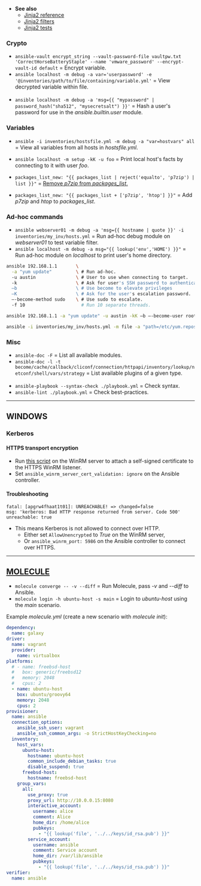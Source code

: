 - **See also**
  - [Jinja2 reference](https://jinja2docs.readthedocs.io/en/stable/)
  - [Jinja2 filters](https://jinja.palletsprojects.com/en/3.0.x/templates/#builtin-filters)
  - [Jinja2 tests](https://jinja.palletsprojects.com/en/3.0.x/templates/#builtin-tests)

### Crypto

- `ansible-vault encrypt_string --vault-password-file vaultpw.txt 'CorrectHorseBatteryStaple' --name 'vmware_password' --encrypt-vault-id default` = Encrypt variable.
- `ansible localhost -m debug -a var='userpassword' -e '@inventories/path/to/file/containing/variable.yml'` = View decrypted variable within file.
<br><br>
- `ansible localhost -m debug -a 'msg={{ "mypassword" | password_hash("sha512", "mysecretsalt") }}'` = Hash a user's password for use in the *ansible.builtin.user* module.

### Variables

- `ansible -i inventories/hostsfile.yml -m debug -a "var=hostvars" all` = View all variables from all hosts in *hostsfile.yml*.
- `ansible localhost -m setup -kK -u foo` = Print local host's facts by connecting to it with user *foo*.

- `packages_list_new: "{{ packages_list | reject('equalto', 'p7zip') | list }}"` = [Remove *p7zip* from *packages_list*.](https://docs.ansible.com/ansible/latest/user_guide/complex_data_manipulation.html#omit-elements-from-a-list)
- `packages_list_new: "{{ packages_list + ['p7zip', 'htop'] }}"` = Add *p7zip* and *htop* to *packages_list*.

### Ad-hoc commands

- `ansible webserver01 -m debug -a 'msg={{ hostname | quote }}' -i inventories/my_inv/hosts.yml` = Run ad-hoc debug module on *webserver01* to test variable filter.
- `ansible localhost -m debug -a msg="{{ lookup('env','HOME') }}"` = Run ad-hoc module on *localhost* to print user's home directory.

```bash
ansible 192.168.1.1       \
  -a "yum update"         \ # Run ad-hoc.
  -u austin               \ # User to use when connecting to target.
  -k                      \ # Ask for user's SSH password to authenticate.
  –b                      \ # Use become to elevate privileges
  –K                      \ # Ask for the user's escalation password.
  –-become-method sudo    \ # Use sudo to escalate.
  -f 10                     # Run 10 separate threads.

ansible 192.168.1.1 -a "yum update" -u austin -kK –b –-become-user root –-become-method sudo -f 10
```

```bash
ansible -i inventories/my_inv/hosts.yml -m file -a "path=/etc/yum.repos.d/elasticsearch.repo state=absent" linux_group -kK
```

### Misc

- `ansible-doc -F`                                 = List all available modules.
- `ansible-doc -l -t become/cache/callback/cliconf/connection/httpapi/inventory/lookup/netconf/shell/vars/strategy` = List available plugins of a given type.
<br><br>
- `ansible-playbook --syntax-check ./playbook.yml` = Check syntax.
- `ansible-lint ./playbook.yml`                    = Check best-practices.

---
## WINDOWS

### Kerberos

#### HTTPS transport encryption
- Run [this script](https://github.com/ansible/ansible/blob/devel/examples/scripts/ConfigureRemotingForAnsible.ps1) on the
  WinRM server to attach a self-signed certificate to the HTTPS WinRM listener.
- Set `ansible_winrm_server_cert_validation: ignore` on the Ansible controller.

#### Troubleshooting
```
fatal: [apgrw4fhaat1t01]: UNREACHABLE! => changed=false
msg: 'kerberos: Bad HTTP response returned from server. Code 500'
unreachable: true
```
- This means Kerberos is not allowed to connect over HTTP.
  - Either set `AllowUnencrypted` to *True* on the WinRM server,
  - Or `ansible_winrm_port: 5986` on the Ansible controller to connect over HTTPS.

---
## [MOLECULE](https://molecule.readthedocs.io/en/latest/)

- `molecule converge -- -v --diff` = Run Molecule, pass *-v* and *--diff* to Ansible.
- `molecule login -h ubuntu-host -s main` = Login to *ubuntu-host* using the *main* scenario.

Example *molecule.yml* (create a new scenario with *molecule init*):
```yaml
dependency:
  name: galaxy
driver:
  name: vagrant
  provider:
    name: virtualbox
platforms:
  # - name: freebsd-host
  #   box: generic/freebsd12
  #   memory: 2048
  #   cpus: 2
  - name: ubuntu-host
    box: ubuntu/groovy64
    memory: 2048
    cpus: 2
provisioner:
  name: ansible
  connection_options:
    ansible_ssh_user: vagrant
    ansible_ssh_common_args: -o StrictHostKeyChecking=no
  inventory:
    host_vars:
      ubuntu-host:
        hostname: ubuntu-host
        common_include_debian_tasks: true
        disable_suspend: true
      freebsd-host:
        hostname: freebsd-host
    group_vars:
      all:
        use_proxy: true
        proxy_url: http://10.0.0.15:8080
        interactive_account:
          username: alice
          comment: Alice
          home_dir: /home/alice
          pubkeys:
            - "{{ lookup('file', '../../keys/id_rsa.pub') }}"
        service_account:
          username: ansible
          comment: Service account
          home_dir: /var/lib/ansible
          pubkeys:
            - "{{ lookup('file', '../../keys/id_rsa.pub') }}"
verifier:
  name: ansible
```
